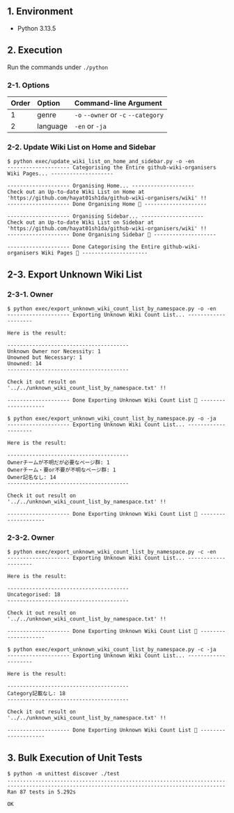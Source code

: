 ## 1. Environment

- Python 3.13.5

## 2. Execution

Run the commands under `./python`

### 2-1. Options

|Order |Option   |Command-line Argument               |
|:-----|:--------|:-----------------------------------|
|1     |genre    |`-o` `--owner` or `-c` `--category` |
|2     |language |`-en` or `-ja`                      |

### 2-2. Update Wiki List on Home and Sidebar

```command
$ python exec/update_wiki_list_on_home_and_sidebar.py -o -en
-------------------- Categorising the Entire github-wiki-organisers Wiki Pages... --------------------

-------------------- Organising Home... --------------------
Check out an Up-to-date Wiki List on Home at 'https://github.com/hayat01sh1da/github-wiki-organisers/wiki' !!
-------------------- Done Organising Home 🎉 --------------------

-------------------- Organising Sidebar... --------------------
Check out an Up-to-date Wiki List on Sidebar at 'https://github.com/hayat01sh1da/github-wiki-organisers/wiki' !!
-------------------- Done Organising Sidebar 🎉 --------------------

-------------------- Done Categorising the Entire github-wiki-organisers Wiki Pages 🎉 ---------------------
```

## 2-3. Export Unknown Wiki List

### 2-3-1. Owner

```command
$ python exec/export_unknown_wiki_count_list_by_namespace.py -o -en
-------------------- Exporting Unknown Wiki Count List... --------------------

Here is the result:

---------------------------------------
Unknown Owner nor Necessity: 1
Unowned but Necessary: 1
Unowned: 14
---------------------------------------

Check it out result on '../../unknown_wiki_count_list_by_namespace.txt' !!

-------------------- Done Exporting Unknown Wiki Count List 🎉 --------------------
```

```command
$ python exec/export_unknown_wiki_count_list_by_namespace.py -o -ja
-------------------- Exporting Unknown Wiki Count List... --------------------

Here is the result:

---------------------------------------
Ownerチームが不明だが必要なページ群: 1
Ownerチーム・要or不要が不明なページ群: 1
Owner記名なし: 14
---------------------------------------

Check it out result on '../../unknown_wiki_count_list_by_namespace.txt' !!

-------------------- Done Exporting Unknown Wiki Count List 🎉 --------------------
```

### 2-3-2. Owner

```command
$ python exec/export_unknown_wiki_count_list_by_namespace.py -c -en
-------------------- Exporting Unknown Wiki Count List... --------------------

Here is the result:

---------------------------------------
Uncategorised: 18
---------------------------------------

Check it out result on '../../unknown_wiki_count_list_by_namespace.txt' !!

-------------------- Done Exporting Unknown Wiki Count List 🎉 --------------------
```

```command
$ python exec/export_unknown_wiki_count_list_by_namespace.py -c -ja
-------------------- Exporting Unknown Wiki Count List... --------------------

Here is the result:

---------------------------------------
Category記載なし: 18
---------------------------------------

Check it out result on '../../unknown_wiki_count_list_by_namespace.txt' !!

-------------------- Done Exporting Unknown Wiki Count List 🎉 --------------------
```

## 3. Bulk Execution of Unit Tests

```command
$ python -m unittest discover ./test
.......................................................................................
----------------------------------------------------------------------
Ran 87 tests in 5.292s

OK
```
